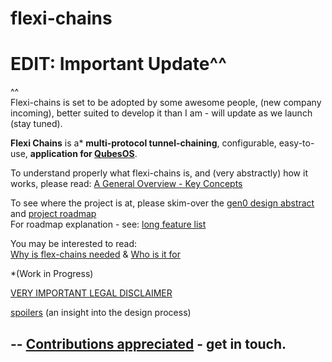 # flexi-chains
<h1>EDIT: Important Update^^</h1>

^^  
Flexi-chains is set to be adopted by some awesome people, (new company incoming), better suited to develop it than I am - will update as we launch (stay tuned).   

**Flexi Chains** is a* **multi-protocol tunnel-chaining**, configurable, easy-to-use, **application for [QubesOS](https://qubes-os.org)**.  

To understand properly what flexi-chains is, and (very abstractly) how it works, please read: [A General Overview - Key Concepts](general-overview.md)  

To see where the project is at, please skim-over the [gen0 design abstract](gen0-design-abstract.md) and [project roadmap](https://github.com/rootnoob/flexi-chains/blob/main/project-roadmap.md)  
For roadmap explanation - see: [long feature list](https://github.com/rootnoob/flexi-chains/blob/main/long-feature-list.md)

You may be interested to read:  
[Why is flex-chains needed](flexi-chains-purpose.md) & [Who is it for](who-uses-flexi-chains.md)

*(Work in Progress)

[VERY IMPORTANT LEGAL DISCLAIMER](very-important-legal-disclaimer.md)

[spoilers](https://github.com/rootnoob/flexi-chains/blob/main/design-process.md) (an insight into the design process)

--
[Contributions appreciated](https://forum.qubes-os.org/u/quser59/) - get in touch.
--
